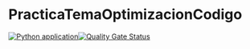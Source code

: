 # PracticaTemaOptimizacionCodigo
[![Python application](https://github.com/apa0021/PracticaTemaOptimizacionCodigo/actions/workflows/python-app.yml/badge.svg)](https://github.com/apa0021/PracticaTemaOptimizacionCodigo/actions/workflows/python-app.yml)[![Quality Gate Status](https://sonarcloud.io/api/project_badges/measure?project=apa0021_PracticaTemaOptimizacionCodigo&metric=alert_status)](https://sonarcloud.io/summary/new_code?id=apa0021_PracticaTemaOptimizacionCodigo)
